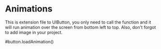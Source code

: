 # Animations
This is extension file to UIButton, you only need to call the function and it will run animation over the screen from bottom left to top. Also, don't forgot to add image in your project. 

#button.loadAnimation()
